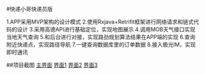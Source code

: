 #快递小哥快递员版

1.APP采用MVP架构的设计模式
2.使用Rxjava+Retrifit框架进行网络请求和链式代码的设计
3.采用高德API进行基础定位，实现地图展示
4.调用MOB天气接口实现当地天气查询
5.和后台进行对接，实现路劲规划算法结果在APP端的实现
6.查询附近快递点，实现路径导航
7.一键查询数据库里的订单数据
8.接入极光IM，实现即时通讯

##项目截图
[主界面](http://111.230.18.100/pc1.png)
[界面1](http://111.230.18.100/pc2.png)
[界面2](http://111.230.18.100/pc3.png)
[界面3](http://111.230.18.100/pc4.png)


